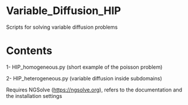 # Variable_Diffusion_HIP

Scripts for solving variable diffusion problems

# Contents
1- HIP_homogeneous.py (short example of the poisson problem) 

2- HIP_heterogeneous.py (variable diffusion inside subdomains)

Requires NGSolve (https://ngsolve.org), refers to the documentation and the installation settings

